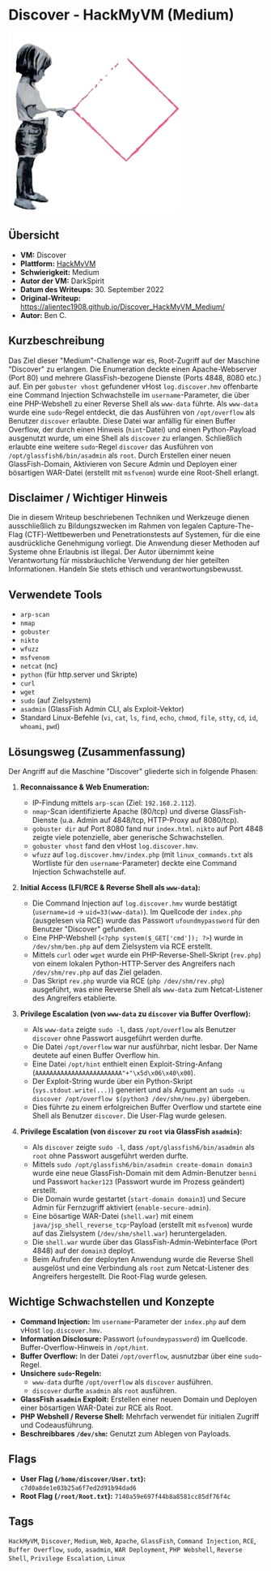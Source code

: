 # Discover - HackMyVM (Medium)

![Discover.png](Discover.png)

## Übersicht

*   **VM:** Discover
*   **Plattform:** [HackMyVM](https://hackmyvm.eu/machines/machine.php?vm=Discover)
*   **Schwierigkeit:** Medium
*   **Autor der VM:** DarkSpirit
*   **Datum des Writeups:** 30. September 2022
*   **Original-Writeup:** https://alientec1908.github.io/Discover_HackMyVM_Medium/
*   **Autor:** Ben C.

## Kurzbeschreibung

Das Ziel dieser "Medium"-Challenge war es, Root-Zugriff auf der Maschine "Discover" zu erlangen. Die Enumeration deckte einen Apache-Webserver (Port 80) und mehrere GlassFish-bezogene Dienste (Ports 4848, 8080 etc.) auf. Ein per `gobuster vhost` gefundener vHost `log.discover.hmv` offenbarte eine Command Injection Schwachstelle im `username`-Parameter, die über eine PHP-Webshell zu einer Reverse Shell als `www-data` führte. Als `www-data` wurde eine `sudo`-Regel entdeckt, die das Ausführen von `/opt/overflow` als Benutzer `discover` erlaubte. Diese Datei war anfällig für einen Buffer Overflow, der durch einen Hinweis (`hint`-Datei) und einen Python-Payload ausgenutzt wurde, um eine Shell als `discover` zu erlangen. Schließlich erlaubte eine weitere `sudo`-Regel `discover` das Ausführen von `/opt/glassfish6/bin/asadmin` als `root`. Durch Erstellen einer neuen GlassFish-Domain, Aktivieren von Secure Admin und Deployen einer bösartigen WAR-Datei (erstellt mit `msfvenom`) wurde eine Root-Shell erlangt.

## Disclaimer / Wichtiger Hinweis

Die in diesem Writeup beschriebenen Techniken und Werkzeuge dienen ausschließlich zu Bildungszwecken im Rahmen von legalen Capture-The-Flag (CTF)-Wettbewerben und Penetrationstests auf Systemen, für die eine ausdrückliche Genehmigung vorliegt. Die Anwendung dieser Methoden auf Systeme ohne Erlaubnis ist illegal. Der Autor übernimmt keine Verantwortung für missbräuchliche Verwendung der hier geteilten Informationen. Handeln Sie stets ethisch und verantwortungsbewusst.

## Verwendete Tools

*   `arp-scan`
*   `nmap`
*   `gobuster`
*   `nikto`
*   `wfuzz`
*   `msfvenom`
*   `netcat` (nc)
*   `python` (für http.server und Skripte)
*   `curl`
*   `wget`
*   `sudo` (auf Zielsystem)
*   `asadmin` (GlassFish Admin CLI, als Exploit-Vektor)
*   Standard Linux-Befehle (`vi`, `cat`, `ls`, `find`, `echo`, `chmod`, `file`, `stty`, `cd`, `id`, `whoami`, `pwd`)

## Lösungsweg (Zusammenfassung)

Der Angriff auf die Maschine "Discover" gliederte sich in folgende Phasen:

1.  **Reconnaissance & Web Enumeration:**
    *   IP-Findung mittels `arp-scan` (Ziel: `192.168.2.112`).
    *   `nmap`-Scan identifizierte Apache (80/tcp) und diverse GlassFish-Dienste (u.a. Admin auf 4848/tcp, HTTP-Proxy auf 8080/tcp).
    *   `gobuster dir` auf Port 8080 fand nur `index.html`. `nikto` auf Port 4848 zeigte viele potenzielle, aber generische Schwachstellen.
    *   `gobuster vhost` fand den vHost `log.discover.hmv`.
    *   `wfuzz` auf `log.discover.hmv/index.php` (mit `linux_commands.txt` als Wortliste für den `username`-Parameter) deckte eine Command Injection Schwachstelle auf.

2.  **Initial Access (LFI/RCE & Reverse Shell als `www-data`):**
    *   Die Command Injection auf `log.discover.hmv` wurde bestätigt (`username=id` -> `uid=33(www-data)`). Im Quellcode der `index.php` (ausgelesen via RCE) wurde das Passwort `ufoundmypassword` für den Benutzer "Discover" gefunden.
    *   Eine PHP-Webshell (`<?php system($_GET['cmd']); ?>`) wurde in `/dev/shm/ben.php` auf dem Zielsystem via RCE erstellt.
    *   Mittels `curl` oder `wget` wurde ein PHP-Reverse-Shell-Skript (`rev.php`) von einem lokalen Python-HTTP-Server des Angreifers nach `/dev/shm/rev.php` auf das Ziel geladen.
    *   Das Skript `rev.php` wurde via RCE (`php /dev/shm/rev.php`) ausgeführt, was eine Reverse Shell als `www-data` zum Netcat-Listener des Angreifers etablierte.

3.  **Privilege Escalation (von `www-data` zu `discover` via Buffer Overflow):**
    *   Als `www-data` zeigte `sudo -l`, dass `/opt/overflow` als Benutzer `discover` ohne Passwort ausgeführt werden durfte.
    *   Die Datei `/opt/overflow` war nur ausführbar, nicht lesbar. Der Name deutete auf einen Buffer Overflow hin.
    *   Eine Datei `/opt/hint` enthielt einen Exploit-String-Anfang (`AAAAAAAAAAAAAAAAAAAAAAAA"+"\x5d\x06\x40\x00`).
    *   Der Exploit-String wurde über ein Python-Skript (`sys.stdout.write(...)`) generiert und als Argument an `sudo -u discover /opt/overflow $(python3 /dev/shm/neu.py)` übergeben.
    *   Dies führte zu einem erfolgreichen Buffer Overflow und startete eine Shell als Benutzer `discover`. Die User-Flag wurde gelesen.

4.  **Privilege Escalation (von `discover` zu `root` via GlassFish `asadmin`):**
    *   Als `discover` zeigte `sudo -l`, dass `/opt/glassfish6/bin/asadmin` als `root` ohne Passwort ausgeführt werden durfte.
    *   Mittels `sudo /opt/glassfish6/bin/asadmin create-domain domain3` wurde eine neue GlassFish-Domain mit dem Admin-Benutzer `benni` und Passwort `hacker123` (Passwort wurde im Prozess geändert) erstellt.
    *   Die Domain wurde gestartet (`start-domain domain3`) und Secure Admin für Fernzugriff aktiviert (`enable-secure-admin`).
    *   Eine bösartige WAR-Datei (`shell.war`) mit einem `java/jsp_shell_reverse_tcp`-Payload (erstellt mit `msfvenom`) wurde auf das Zielsystem (`/dev/shm/shell.war`) heruntergeladen.
    *   Die `shell.war` wurde über das GlassFish-Admin-Webinterface (Port 4848) auf der `domain3` deployt.
    *   Beim Aufrufen der deployten Anwendung wurde die Reverse Shell ausgelöst und eine Verbindung als `root` zum Netcat-Listener des Angreifers hergestellt. Die Root-Flag wurde gelesen.

## Wichtige Schwachstellen und Konzepte

*   **Command Injection:** Im `username`-Parameter der `index.php` auf dem vHost `log.discover.hmv`.
*   **Information Disclosure:** Passwort (`ufoundmypassword`) im Quellcode. Buffer-Overflow-Hinweis in `/opt/hint`.
*   **Buffer Overflow:** In der Datei `/opt/overflow`, ausnutzbar über eine `sudo`-Regel.
*   **Unsichere `sudo`-Regeln:**
    *   `www-data` durfte `/opt/overflow` als `discover` ausführen.
    *   `discover` durfte `asadmin` als `root` ausführen.
*   **GlassFish `asadmin` Exploit:** Erstellen einer neuen Domain und Deployen einer bösartigen WAR-Datei zur RCE als Root.
*   **PHP Webshell / Reverse Shell:** Mehrfach verwendet für initialen Zugriff und Codeausführung.
*   **Beschreibbares `/dev/shm`:** Genutzt zum Ablegen von Payloads.

## Flags

*   **User Flag (`/home/discover/User.txt`):** `c7d0a8de1e03b25a6f7ed2d91b94dad6`
*   **Root Flag (`/root/Root.txt`):** `7140a59e697f44b8a8581cc85df76f4c`

## Tags

`HackMyVM`, `Discover`, `Medium`, `Web`, `Apache`, `GlassFish`, `Command Injection`, `RCE`, `Buffer Overflow`, `sudo`, `asadmin`, `WAR Deployment`, `PHP Webshell`, `Reverse Shell`, `Privilege Escalation`, `Linux`

